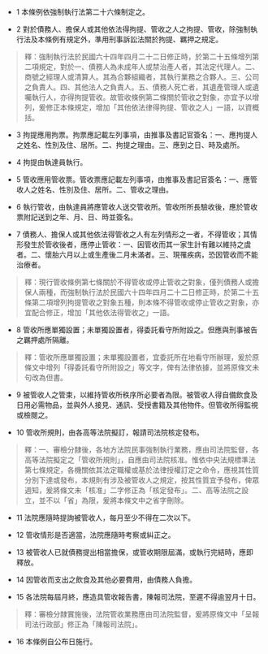 * 1 本條例依強制執行法第二十六條制定之。

* 2 對於債務人、擔保人或其他依法得拘提、管收之人之拘提、管收，除強制執行法及本條例有規定外，準用刑事訴訟法關於拘提、羈押之規定。

> 釋：強制執行法於民國六十四年四月二十二日修正時，於第二十五條增列第二項規定，對於一、債務人為未成年人或禁治產人者，其法定代理人。二、商號之經理人或清算人。其為合夥組織者，其執行業務之合夥人。三、公司之負責人。四、其他法人之負責人。五、債務人死亡者，其遺產管理人或遺囑執行人，亦得拘提管收。故管收條例第二條關於管收之對象，亦宜予以增列，爰修正本條規定，增加「其他依法律得拘提、管收之人」一語，以資概括。

* 3 拘提應用拘票。拘票應記載左列事項，由推事及書記官簽名：一、應拘提人之姓名、性別及住、居所。二、拘提之理由。三、應到之日、時及處所。

* 4 拘提由執達員執行。

* 5 管收應用管收票。管收票應記載左列事項，由推事及書記官簽名：一、應管收人之姓名、性別及住、居所。二、管收之理由。

* 6 執行管收，由執達員將應管收人送交管收所。管收所所長驗收後，應於管收票附記送到之年、月、日、時並簽名。

* 7 債務人、擔保人或其他依法得管收之人有左列情形之一者，不得管收；其情形發生於管收後者，應停止管收：一、因管收而其一家生計有難以維持之虞者。二、懷胎六月以上或生產後二月未滿者。三、現罹疾病，恐因管收而不能治療者。

> 釋：現行管收條例第七條關於不得管收或停止管收之對象，僅列債務人或擔保人兩種，而強制執行法於民國六十四年四月二十二日修正時，於第二十五條第二項增列拘提管收之對象五種，則本條不得管收或停止管收之對象，亦宜配合修正，增加「其他依法得管收之」一語。

* 8 管收所應單獨設置；未單獨設置者，得委託看守所附設之。但應與刑事被告之羈押處所隔離。

> 釋：管收所應單獨設置；未單獨設置者，宜委託所在地看守所辦理，爰於原條文中增列「得委託看守所附設之」等文字，俾有法律依據，並將原條文未句改為但書。

* 9 被管收人之管束，以維持管收所秩序所必要者為限。被管收人得自備飲食及日用必需物品，並與外人接見、通訊、受授書籍及其他物件。但管收所得監視或檢閱之。

* 10 管收所規則，由各高等法院擬訂，報請司法院核定發布。

> 釋：一、審檢分隸後，各地方法院民事強制執行業務，應由司法院監督，各高等法院擬定之「管收所規則」，自應由司法院核准。惟依中央法規標準法第七條規定，各機關依其法定職權或基於法律授權訂定之命令，應視其性質分別下達或發布，本規則有涉及被管收人之規定，按其性質宜予發布，俾眾週知，爰將條文未「核准」二字修正為「核定發布」。二、高等法院之設立，並不以「省」為限，爰將本條文中之省字刪除。

* 11 法院應隨時提詢被管收人，每月至少不得在二次以下。

* 12 管收情形是否適當，法院應隨時考察或糾正之。

* 13 被管收人已就債務提出相當擔保，或管收期限屆滿，或執行完結時，應即釋放。

* 14 因管收而支出之飲食及其他必要費用，由債務人負擔。

* 15 各法院每屆月終，應造具管收報告書，陳報司法院，至遲不得逾翌月十日。

> 釋：審檢分隸實施後，法院管收業務應由司法院監督，爰將原條文中「呈報司法行政部」修正為「陳報司法院」。

* 16 本條例自公布日施行。

